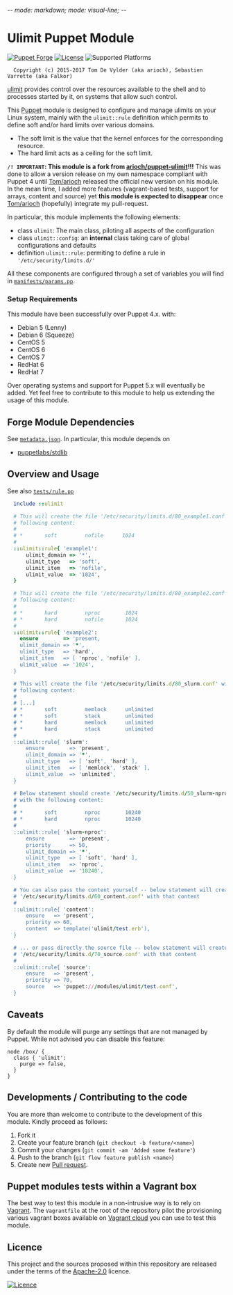 -*- mode: markdown; mode: visual-line;  -*-

# Ulimit Puppet Module

[![Puppet Forge](http://img.shields.io/puppetforge/v/svarrette/ulimit.svg)](https://forge.puppet.com/svarrette/ulimit) [![License](http://img.shields.io/:license-Apache2.0-blue.svg)](LICENSE) ![Supported Platforms](http://img.shields.io/badge/platform-debian|redhat|centos-lightgrey.svg)

      Copyright (c) 2015-2017 Tom De Vylder (aka arioch), Sebastien Varrette (aka Falkor)

[ulimit](https://ss64.com/bash/ulimit.html) provides control over the resources available to the shell and to processes started by it, on systems that allow such control.

This [Puppet](https://puppet.com/) module is designed to configure and manage ulimits on your Linux system, mainly with the `ulimit::rule` definition which permits to define soft  and/or hard limits over various domains.

* The soft limit is the value that the kernel enforces for the corresponding resource.
* The hard limit acts as a ceiling for the soft limit.


**`/! IMPORTANT`: This module is a fork from [arioch/puppet-ulimit](https://github.com/arioch/puppet-ulimit/)!!!**
This was done to allow a version release on my own namespace compliant with Puppet 4 until [Tom/arioch](https://github.com/arioch) released the official new version on his module.
In the mean time, I added more features (vagrant-based tests, support for arrays, content and source) yet **this module is expected to disappear** once [Tom/arioch](https://github.com/arioch) (hopefully) integrate my pull-request.

In particular, this module implements the following elements:

* class `ulimit`: The main class, piloting all aspects of the configuration
* class `ulimit::config`: an **internal** class taking care of global configurations and defaults
* definition `ulimit::rule`: permiting to define a rule in `'/etc/security/limits.d/'`

All these components are configured through a set of variables you will find in [`manifests/params.pp`](https://github.com/Falkor/puppet-ulimit/blob/master/manifests/params.pp).

### Setup Requirements

This module have been successfully over Puppet 4.x. with:

* Debian 5 (Lenny)
* Debian 6 (Squeeze)
* CentOS 5
* CentOS 6
* CentOS 7
* RedHat 6
* RedHat 7

Over operating systems and support for Puppet 5.x will eventually be added.
Yet feel free to contribute to this module to help us extending the usage of this module.

## Forge Module Dependencies

See [`metadata.json`](https://github.com/Falkor/puppet-ulimit/blob/master/metadata.json).
In particular, this module depends on

* [puppetlabs/stdlib](https://forge.puppetlabs.com/puppetlabs/stdlib)

## Overview and Usage

See also [`tests/rule.pp`](https://github.com/Falkor/puppet-ulimit/blob/master/tests/rule.pp)

```ruby
  include ::ulimit

  # This will create the file '/etc/security/limits.d/80_example1.conf' with the
  # following content:
  #
  # *       soft         nofile      1024
  #
  ::ulimit::rule{ 'example1':
      ulimit_domain => '*',
      ulimit_type   => 'soft',
      ulimit_item   => 'nofile',
      ulimit_value  => '1024',
  }

  # This will create the file '/etc/security/limits.d/80_example2.conf' with the
  # following content:
  #
  # *       hard         nproc        1024
  # *       hard         nofile       1024
  #
  ::ulimit::rule{ 'example2':
    ensure        => 'present,
    ulimit_domain => '*',
    ulimit_type   => 'hard',
    ulimit_item   => [ 'nproc', 'nofile' ],
    ulimit_value  => '1024',
  }

  # This will create the file '/etc/security/limits.d/80_slurm.conf' with the
  # following content:
  #
  # [...]
  # *       soft         memlock      unlimited
  # *       soft         stack        unlimited
  # *       hard         memlock      unlimited
  # *       hard         stack        unlimited
  #
  ::ulimit::rule{ 'slurm':
      ensure        => 'present',
      ulimit_domain => '*',
      ulimit_type   => [ 'soft', 'hard' ],
      ulimit_item   => [ 'memlock', 'stack' ],
      ulimit_value  => 'unlimited',
  }

  # Below statement should create '/etc/security/limits.d/50_slurm-nproc.conf'
  # with the following content:
  #
  # *       soft         nproc        10240
  # *       hard         nproc        10240
  #
  ::ulimit::rule{ 'slurm-nproc':
      ensure        => 'present',
      priority      => 50,
      ulimit_domain => '*',
      ulimit_type   => [ 'soft', 'hard' ],
      ulimit_item   => 'nproc',
      ulimit_value  => '10240',
  }

  # You can also pass the content yourself -- below statement will create
  # '/etc/security/limits.d/60_content.conf' with that content
  #
  ::ulimit::rule{ 'content':
      ensure   => 'present',
      priority => 60,
      content  => template('ulimit/test.erb'),
  }

  # ... or pass directly the source file -- below statement will create
  # '/etc/security/limits.d/70_source.conf' with that content
  #
  ::ulimit::rule{ 'source':
      ensure   => 'present',
      priority => 70,
      source   => 'puppet:///modules/ulimit/test.conf',
  }
```


## Caveats

By default the module will purge any settings that are not managed by Puppet.
While not advised you can disable this feature:

    node /box/ {
      class { 'ulimit':
        purge => false,
      }
    }

## Developments / Contributing to the code

You are more than welcome to contribute to the development of this module.
Kindly proceed as follows:

1. Fork it
2. Create your feature branch (`git checkout -b feature/<name>`)
3. Commit your changes (`git commit -am 'Added some feature'`)
4. Push to the branch (`git flow feature publish <name>`)
5. Create new [Pull request](https://help.github.com/articles/using-pull-requests).

## Puppet modules tests within a Vagrant box

The best way to test this module in a non-intrusive way is to rely on [Vagrant](http://www.vagrantup.com/).
The `Vagrantfile` at the root of the repository pilot the provisioning various vagrant boxes available on [Vagrant cloud](https://atlas.hashicorp.com/boxes/search?utf8=%E2%9C%93&sort=&provider=virtualbox&q=svarrette) you can use to test this module.

## Licence

This project and the sources proposed within this repository are released under the terms of the [Apache-2.0](LICENCE) licence.


[![Licence](https://www.apache.org/images/feather-small.gif)](LICENSE)
